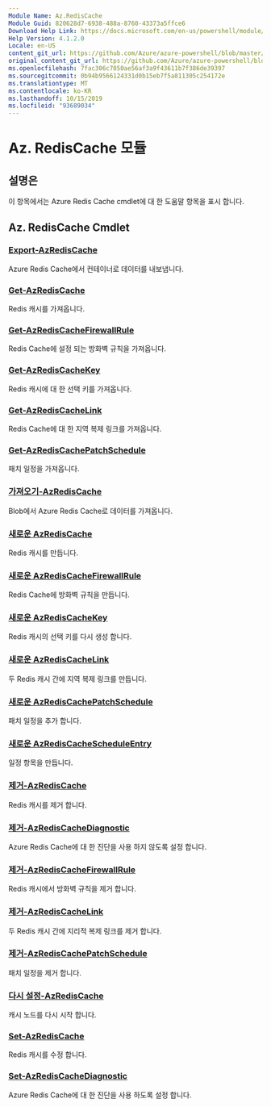 ```yaml
---
Module Name: Az.RedisCache
Module Guid: 820628d7-6938-488a-8760-43373a5ffce6
Download Help Link: https://docs.microsoft.com/en-us/powershell/module/az.rediscache
Help Version: 4.1.2.0
Locale: en-US
content_git_url: https://github.com/Azure/azure-powershell/blob/master/src/RedisCache/RedisCache/help/Az.RedisCache.md
original_content_git_url: https://github.com/Azure/azure-powershell/blob/master/src/RedisCache/RedisCache/help/Az.RedisCache.md
ms.openlocfilehash: 7fac306c7050ae56af3a9f43611b7f386de39397
ms.sourcegitcommit: 0b94b9566124331d0b15eb7f5a811305c254172e
ms.translationtype: MT
ms.contentlocale: ko-KR
ms.lasthandoff: 10/15/2019
ms.locfileid: "93689034"
---
```

# Az. RedisCache 모듈
## 설명은
이 항목에서는 Azure Redis Cache cmdlet에 대 한 도움말 항목을 표시 합니다.

## Az. RedisCache Cmdlet
### [Export-AzRedisCache](Export-AzRedisCache.md)
Azure Redis Cache에서 컨테이너로 데이터를 내보냅니다.

### [Get-AzRedisCache](Get-AzRedisCache.md)
Redis 캐시를 가져옵니다.

### [Get-AzRedisCacheFirewallRule](Get-AzRedisCacheFirewallRule.md)
Redis Cache에 설정 되는 방화벽 규칙을 가져옵니다.

### [Get-AzRedisCacheKey](Get-AzRedisCacheKey.md)
Redis 캐시에 대 한 선택 키를 가져옵니다.

### [Get-AzRedisCacheLink](Get-AzRedisCacheLink.md)
Redis Cache에 대 한 지역 복제 링크를 가져옵니다.

### [Get-AzRedisCachePatchSchedule](Get-AzRedisCachePatchSchedule.md)
패치 일정을 가져옵니다.

### [가져오기-AzRedisCache](Import-AzRedisCache.md)
Blob에서 Azure Redis Cache로 데이터를 가져옵니다.

### [새로운 AzRedisCache](New-AzRedisCache.md)
Redis 캐시를 만듭니다.

### [새로운 AzRedisCacheFirewallRule](New-AzRedisCacheFirewallRule.md)
Redis Cache에 방화벽 규칙을 만듭니다.

### [새로운 AzRedisCacheKey](New-AzRedisCacheKey.md)
Redis 캐시의 선택 키를 다시 생성 합니다.

### [새로운 AzRedisCacheLink](New-AzRedisCacheLink.md)
두 Redis 캐시 간에 지역 복제 링크를 만듭니다.

### [새로운 AzRedisCachePatchSchedule](New-AzRedisCachePatchSchedule.md)
패치 일정을 추가 합니다.

### [새로운 AzRedisCacheScheduleEntry](New-AzRedisCacheScheduleEntry.md)
일정 항목을 만듭니다.

### [제거-AzRedisCache](Remove-AzRedisCache.md)
Redis 캐시를 제거 합니다.

### [제거-AzRedisCacheDiagnostic](Remove-AzRedisCacheDiagnostic.md)
Azure Redis Cache에 대 한 진단을 사용 하지 않도록 설정 합니다.

### [제거-AzRedisCacheFirewallRule](Remove-AzRedisCacheFirewallRule.md)
Redis 캐시에서 방화벽 규칙을 제거 합니다.

### [제거-AzRedisCacheLink](Remove-AzRedisCacheLink.md)
두 Redis 캐시 간에 지리적 복제 링크를 제거 합니다.

### [제거-AzRedisCachePatchSchedule](Remove-AzRedisCachePatchSchedule.md)
패치 일정을 제거 합니다.

### [다시 설정-AzRedisCache](Reset-AzRedisCache.md)
캐시 노드를 다시 시작 합니다.

### [Set-AzRedisCache](Set-AzRedisCache.md)
Redis 캐시를 수정 합니다.

### [Set-AzRedisCacheDiagnostic](Set-AzRedisCacheDiagnostic.md)
Azure Redis Cache에 대 한 진단을 사용 하도록 설정 합니다.

